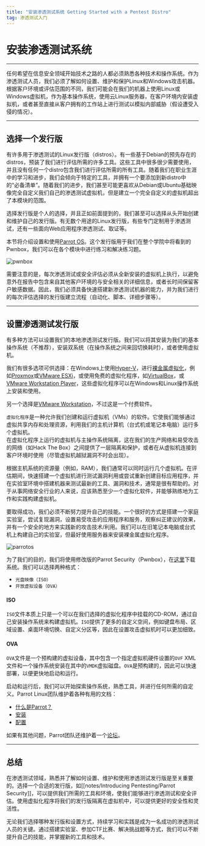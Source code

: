 ```yaml
---
title: "安装渗透测试系统 Getting Started with a Pentest Distro"
tag: 渗透测试入门
---
```



安装渗透测试系统
====================

* * *

任何希望在信息安全领域开始技术之路的人都必须熟悉各种技术和操作系统。作为渗透测试人员，我们必须了解如何设置、维护和保护Linux和Windows攻击机器。根据客户环境或评估范围的不同，我们可能会在我们的机器上使用Linux或Windows虚拟机，作为基本操作系统，使用云Linux服务器，在客户环境内安装虚拟机，或者甚至直接从客户拥有的工作站上进行测试以模拟内部威胁（假设遭受入侵的情况）。

* * *

选择一个发行版
----------------

有许多用于渗透测试的Linux发行版（distros）。有一些基于Debian的预先存在的distros，预装了我们进行评估所需的许多工具。这些工具中很多很少需要使用，并且没有任何一个distro包含我们进行评估所需的所有工具。随着我们在职业生涯中的学习和进步，我们会倾向于特定的工具，并拥有一个要添加到新distro中的“必备清单”。随着我们的进步，我们甚至可能更喜欢从Debian或Ubuntu基础映像完全自定义我们自己的渗透测试虚拟机，但是建立一个完全自定义的虚拟机超出了本模块的范围。

选择发行版是个人的选择，并且正如前面提到的，我们甚至可以选择从头开始创建和维护自己的发行版。有无数个用途的Linux发行版，有些专门定制用于渗透测试，还有一些面向Web应用程序渗透测试、取证等。

本节将介绍设置和使用[Parrot OS](https://parrotlinux.org)。这个发行版用于我们在整个学院中将看到的Pwnbox，我们可以在各个模块中进行练习和解决练习题。

![pwnbox](https://www.hackthebox.eu/images/press/pwnboxv2/1.jpg)

需要注意的是，每次渗透测试或安全评估必须从全新安装的虚拟机上执行，以避免意外在报告中包含来自其他客户环境的与安全相关的详细信息，或者长时间保留客户敏感数据。因此，我们必须具备快速搭建新渗透测试机器的能力，并为我们进行的每次评估选择的发行版建立流程（自动化、脚本、详细步骤等）。

* * *

设置渗透测试发行版
------------------

有多种方法可以设置我们的本地渗透测试发行版。我们可以将其安装为我们的基本操作系统（不推荐），安装双系统（在操作系统之间来回切换耗时），或者使用虚拟机。

我们有很多选项可供选择：在Windows上使用[Hyper-V](https://docs.microsoft.com/zh-cn/virtualization/hyper-v-on-windows/about/)，进行[裸金属虚拟化](https://www.vmware.com/topics/glossary/content/bare-metal-hypervisor)，例如[Proxmox](https://proxmox.com/en/)或[VMware ESXi](https://www.vmware.com/products/esxi-and-esx.html)，或使用免费的虚拟化程序，如[VirtualBox](https://www.virtualbox.org)，或[VMware Workstation Player](https://www.vmware.com/products/workstation-player.html)，这些虚拟化程序可以在Windows和Linux操作系统上安装和使用。  

另一个选择是[VMware Workstation](https://www.vmware.com/products/workstation-pro.html)，不过这是一个付费软件。

`虚拟化程序`是一种允许我们创建和运行虚拟机（VMs）的软件。它使我们能够通过虚拟共享内存和处理资源，利用我们的主机计算机（台式机或笔记本电脑）运行多个虚拟机。  
在虚拟化程序上运行的虚拟机与主操作系统隔离，这在我们的生产网络和易受攻击的网络（如Hack The Box）之间提供了一层隔离和保护，或者在从虚拟机连接到客户环境时使用（尽管虚拟机越狱漏洞不时会出现）。

根据主机系统的资源量（例如，RAM），我们通常可以同时运行几个虚拟机。在评估期间，快速搭建一个虚拟机进行测试漏洞利用或尝试重新创建目标应用程序，并在实验室环境中搭建机器来测试最新的工具、漏洞和技术，通常是很有帮助的。对于从事网络安全行业的人来说，应该熟悉至少一个虚拟化软件，并能够熟练地为工作和实践构建虚拟机。

要取得成功，我们必须不断努力提升自己的技能。一个很好的方式是搭建一个家庭实验室，尝试复现漏洞，设置易受攻击的应用程序和服务，观察纠正建议的效果，并有一个安全的地方来实践新的攻击技术/利用。我们可以在旧笔记本电脑或台式机上构建自己的实验室，但最好使用服务器来安装裸金属虚拟化程序。

![parrotos](https://academy.hackthebox.com/storage/modules/77/notebook.png)

为了我们的目的，我们将使用修改版的Parrot Security（Pwnbox），在[这里](https://parrotlinux.org/download/)下载系统。我们可以选择两种格式：

* `光盘映像（ISO）`
* `开放虚拟设备（OVA）`

#### ISO

`ISO`文件本质上只是一个可以在我们选择的虚拟化程序中挂载的CD-ROM，通过自己安装操作系统来构建虚拟机。`ISO`提供了更多的自定义空间，例如键盘布局、区域设置、桌面环境切换、自定义分区等，因此在设置攻击虚拟机时可以更加细致。

#### OVA

`OVA`文件是一个预构建的虚拟设备，其中包含一个指定虚拟机硬件设置的`OVF` XML文件和一个操作系统安装在其中的`VMDK`虚拟磁盘。`OVA`是预构建的，因此可以快速部署，以便更快地启动和运行。

启动和运行后，我们可以开始探索操作系统，熟悉工具，并进行任何所需的自定义。Parrot Linux团队维护着各种有用的文档：

* [什么是Parrot？](https://www.parrotsec.org/docs/introduction/what-is-parrot)
* [安装](https://www.parrotsec.org/docs/installation/)
* [配置](https://www.parrotsec.org/docs/configuration/parrot-software-management)

如果有其他问题，Parrot团队还维护着一个[论坛](https://community.parrotsec.org/c/support/6)。

* * *

总结
----

在渗透测试领域，熟悉并了解如何设置、维护和使用渗透测试发行版是至关重要的。选择一个合适的发行版，如[[notes/Introducing Pentesting/Parrot Security]]，可以提供我们所需的工具和环境，使我们能够进行渗透测试和安全评估。使用虚拟化程序将我们的发行版隔离在虚拟机中，可以提供更好的安全性和灵活性。

无论我们选择哪种发行版和设置方式，持续学习和实践是成为一名成功的渗透测试人员的关键。通过搭建实验室、参加CTF比赛、解决挑战题等方式，我们可以不断提升自己的技能，并掌握新的工具和技术。